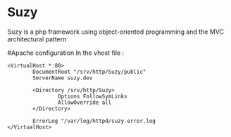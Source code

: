 # Suzy
Suzy is a php framework using object-oriented programming and the MVC architectural pattern

#Apache configuration
In the vhost file :
```
<VirtualHost *:80>
        DocumentRoot "/srv/http/Suzy/public"
        ServerName suzy.dev

        <Directory /srv/http/Suzy>
                Options FollowSymLinks
                AllowOverride all
        </Directory>

        ErrorLog "/var/log/httpd/suzy-error.log
</VirtualHost>
```
